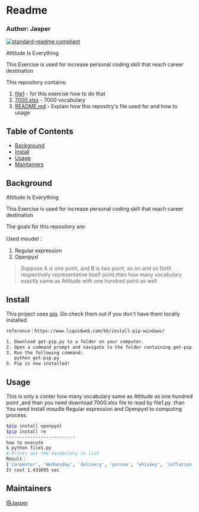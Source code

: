 # Readme
### Author: Jasper

[![standard-readme compliant](https://img.shields.io/badge/Exercise-01-green)](https://github.com/asd01248967/workspace)

Attitude Is Everything

This Exercise is used for increase personal coding skill that reach career destination

This repository contains:

1. [file1](file1.py) - for this exercise how to do that
2. [7000.xlsx](7000.xlsx) - 7000 vocabulary
3. [README.md](README.md) - Explain how this repositry's file used for and how to usage

## Table of Contents

- [Background](#background)
- [Install](#install)
- [Usage](#usage)
- [Maintainers](#maintainers)

## Background

Attitude Is Everything

This Exercise is used for increase personal coding skill that reach career destination

The goals for this repository are:

Used moudel：
1. Regular expression
2. Openpyxl

> Suppose A is one point, and B is two point,
so on and so forth respectively representative itself point.then how many vocabulary exactly same as Attitude with one hundred point as well 

## Install

This project uses [pip](https://github.com/pypa/pip). Go check them out if you don't have them locally installed.

```sh
reference：https://www.liquidweb.com/kb/install-pip-windows/

1. Download get-pip.py to a folder on your computer.
2. Open a command prompt and navigate to the folder containing get-pip.py.
3. Run the following command:
   python get-pip.py
5. Pip is now installed!
```
## Usage

This is only a conter how many vocabulary same as Attitude  as one hundred point ,and than you need download 7000.xlsx file to read by file1.py .than You need install moudle  Regular expression and Openpyxl to computing process.

```sh
$pip install openpyxl
$pip install re
--------------------------
how to execute
$ python file1.py
# Prints out the vocabulary in list 
Result：
{'carpenter', 'Wednesday', 'delivery', 'pursue', 'whiskey', 'inflation', 'thirty', 'fountain', 'excellent', 'discipline', 'companion', 'socialism', 'elsewhere', 'eventual', 'hospital', 'corridor', 'personal', 'intellect', 'repress', 'clockwise', 'stress', 'boundary', 'chimpanzee', 'drizzle', 'printer', 'irritate', 'adulthood', 'producer', 'prevent', 'accumulate', 'status', 'restore', 'towards', 'culture', 'whenever', 'session', 'congress', 'boycott', 'outset', 'quarter', 'boulevard', 'analysis', 'telescope', 'selective', 'utensil', 'pumpkin', 'lightning', 'attitude', 'wholesale', 'likelihood', 'variety', 'researcher', 'acknowledge', 'turkey', 'therefore', 'ornament', 'interfere', 'telephone', 'primary'}
It cost 1.433895 sec
```
## Maintainers

[@Jasper](https://github.com/asd01248967)